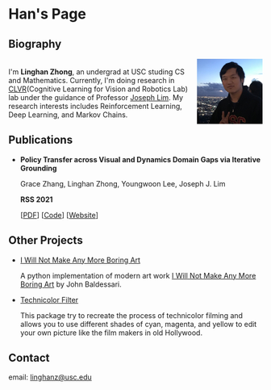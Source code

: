 # Han's Page

## Biography

<img src="img/mypic.jpg" alt="mypic" width="130" align="right"/><br/>
I'm **Linghan Zhong**, an undergrad at USC studing CS and Mathematics. Currently, I'm doing research in [CLVR](https://www.clvrai.com/)(Cognitive Learning for Vision and Robotics Lab) lab under the guidance of Professor [Joseph Lim](https://viterbi-web.usc.edu/~limjj/). My research interests includes Reinforcement Learning, Deep Learning, and Markov Chains.

## Publications

- **Policy Transfer across Visual and Dynamics Domain Gaps via Iterative Grounding**
  
  Grace Zhang, Linghan Zhong, Youngwoon Lee, Joseph J. Lim

  **RSS 2021**
  
  [[PDF](http://www.roboticsproceedings.org/rss17/p006.pdf)] [[Code](https://github.com/clvrai/idapt)] [[Website](https://clvrai.github.io/idapt/)]

## Other Projects

- [I Will Not Make Any More Boring Art](https://github.com/thoughtp0lice/i_will_not_make_any_more_boring_art)
  
  A python implementation of modern art work [I Will Not Make Any More Boring Art](https://www.moma.org/learn/moma_learning/john-baldessari-i-will-not-make-any-more-boring-art-1971/) by John Baldessari.
- [Technicolor Filter](https://github.com/thoughtp0lice/technicolor_filter)
  
  This package try to recreate the process of technicolor filming and allows you to use different shades of cyan, magenta, and yellow to edit your own picture like the film makers in old Hollywood.

## Contact

email: linghanz@usc.edu
